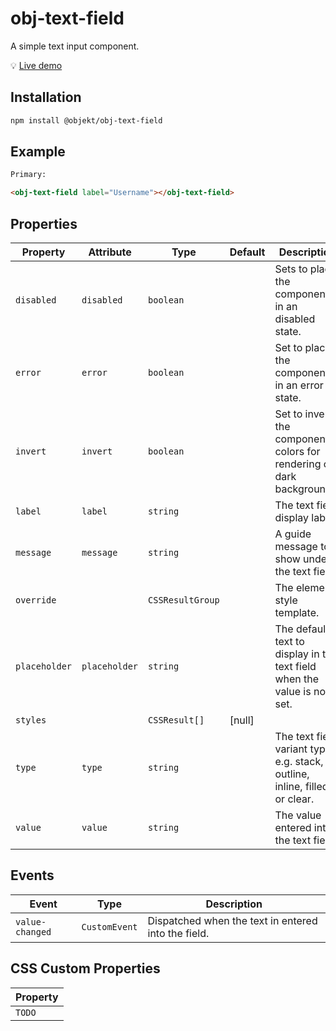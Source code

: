 # obj-text-field

A simple text input component.

&#128161; [Live demo](https://objektlabs.github.io/web-components/?path=/story/inputs-text-field)

## Installation
```sh
npm install @objekt/obj-text-field
```

## Example

```html
Primary:

<obj-text-field label="Username"></obj-text-field>
```

## Properties

| Property      | Attribute     | Type             | Default | Description                                      |
|---------------|---------------|------------------|---------|--------------------------------------------------|
| `disabled`    | `disabled`    | `boolean`        |         | Sets to place the component in an disabled state. |
| `error`       | `error`       | `boolean`        |         | Set to place the component in an error state.    |
| `invert`      | `invert`      | `boolean`        |         | Set to invert the component colors for rendering on dark backgrounds. |
| `label`       | `label`       | `string`         |         | The text field display label.                    |
| `message`     | `message`     | `string`         |         | A guide message to show under the text field.    |
| `override`    |               | `CSSResultGroup` |         | The element style template.                      |
| `placeholder` | `placeholder` | `string`         |         | The default text to display in the text field when the value is not set. |
| `styles`      |               | `CSSResult[]`    | [null]  |                                                  |
| `type`        | `type`        | `string`         |         | The text field variant type, e.g. stack, outline, inline, filled, or clear. |
| `value`       | `value`       | `string`         |         | The value entered into the text field.           |

## Events

| Event           | Type          | Description                                      |
|-----------------|---------------|--------------------------------------------------|
| `value-changed` | `CustomEvent` | Dispatched when the text in entered into the field. |

## CSS Custom Properties

| Property |
|----------|
| `TODO`   |
